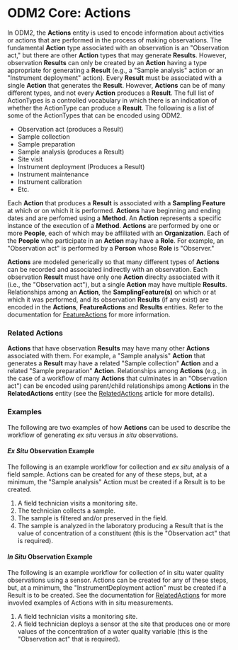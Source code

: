 ODM2 Core: Actions
==================

In ODM2, the **Actions** entity is used to encode information about activities or actions that are performed in the process of making observations.  The fundamental **Action** type associated with an observation is an "Observation act," but there are other **Action** types that may generate **Results**. However, observation **Results** can only be created by an **Action** having a type appropriate for generating a **Result** (e.g., a "Sample analysis" action or an "Instrument deployment" action). Every **Result** must be associated with a single **Action** that generates the **Result**.  However, **Actions** can be of many different types, and not every **Action** produces a **Result**. The full list of ActionTypes is a controlled vocabulary in which there is an indication of whether the ActionType can produce a **Result**. The following is a list of some of the ActionTypes that can be encoded using ODM2.  

* Observation act (produces a Result)
* Sample collection
* Sample preparation
* Sample analysis (produces a Result)
* Site visit
* Instrument deployment (Produces a Result)
* Instrument maintenance
* Instrument calibration
* Etc.

Each **Action** that produces a **Result** is associated with a **Sampling Feature** at which or on which it is performed. **Actions** have beginning and ending dates and are perfomed using a **Method**. An **Action** represents a specific instance of the execution of a **Method**. **Actions** are performed by one or more **People**, each of which may be affiliated with an **Organization**. Each of the **People** who participate in an **Action** may have a **Role**. For example, an "Observation act" is performed by a **Person** whose **Role** is "Observer."

**Actions** are modeled generically so that many different types of **Actions** can be recorded and associated indirectly with an observation.  Each observation **Result** must have only one **Action** direclty associated with it (i.e., the "Observation act"), but a single **Action** may have multiple **Results**. Relationships among an **Action**, the **SamplingFeature(s)** on which or at which it was performed, and its observation **Results** (if any exist) are encoded in the  **Actions**, **FeatureActions** and **Results** entities.  Refer to the documentation for [FeatureActions](core_featureactions.md) for more information.

### Related Actions ###
**Actions** that have observation **Results** may have many other **Actions** associated with them. For example, a "Sample analysis" **Action** that generates a **Result** may have a related "Sample collection" **Action** and a related "Sample preparation" **Action**. Relationships among **Actions** (e.g., in the case of a workflow of many **Actions** that culminates in an "Observation act") can be encoded using parent/child relationships among **Actions** in the **RelatedActions** entity (see the [RelatedActions](core_relatedactions.md) article for more details).

### Examples ###
The following are two examples of how **Actions** can be used to describe the workflow of generating *ex situ* versus *in situ* observations.

#### *Ex Situ* Observation Example ####

The following is an example workflow for collection and *ex situ* analysis of a field sample.  Actions can be created for any of these steps, but, at a minimum, the "Sample analysis" Action must be created if a Result is to be created.

1. A field technician visits a monitoring site. 
2. The technician collects a sample.  
3. The sample is filtered and/or preserved in the field. 
4. The sample is analyzed in the laboratory producing a Result that is the value of concentration of a constituent (this is the "Observation act" that is required).  

####  *In Situ* Observation Example ####

The following is an example workflow for collection of in situ water quality observations using a sensor.  Actions can be created for any of these steps, but, at a minimum, the "InstrumentDeployment action" must be created if a Result is to be created. See the documentation for [RelatedActions](core_relatedactions.md) for more invovled examples of Actions with in situ measurements.

1. A field technician visits a monitoring site.
2. A field technician deploys a sensor at the site that produces one or more values of the concentration of a water quality variable (this is the "Observation act" that is required).
